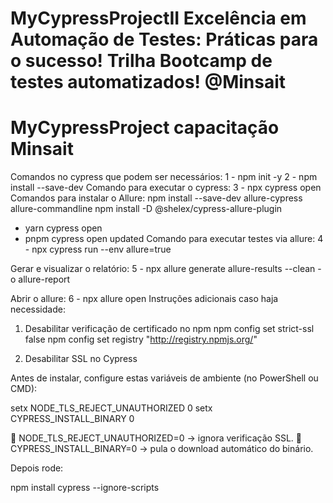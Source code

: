 # MyCypressProjectII Excelência em Automação de Testes: Práticas para o sucesso! Trilha Bootcamp de testes automatizados! @Minsait
# MyCypressProject capacitação Minsait
Comandos no cypress que podem ser necessários:
1 - npm init -y
2 - npm install --save-dev
Comando para executar o cypress:
3 - npx cypress open
Comandos para instalar o Allure:
npm install --save-dev allure-cypress allure-commandline
npm install -D @shelex/cypress-allure-plugin
- yarn cypress open
- pnpm cypress open
 updated
 Comando para executar testes via allure:
 4 - npx cypress run --env allure=true

 Gerar e visualizar o relatório:
 5 - npx allure generate allure-results --clean -o allure-report

 Abrir o allure:
6 - npx allure open 
Instruções adicionais caso haja necessidade:
1. Desabilitar verificação de certificado no npm
npm config set strict-ssl false
npm config set registry "http://registry.npmjs.org/"

2. Desabilitar SSL no Cypress

Antes de instalar, configure estas variáveis de ambiente (no PowerShell ou CMD):

setx NODE_TLS_REJECT_UNAUTHORIZED 0
setx CYPRESS_INSTALL_BINARY 0


🔹 NODE_TLS_REJECT_UNAUTHORIZED=0 → ignora verificação SSL.
🔹 CYPRESS_INSTALL_BINARY=0 → pula o download automático do binário.

Depois rode:

npm install cypress --ignore-scripts